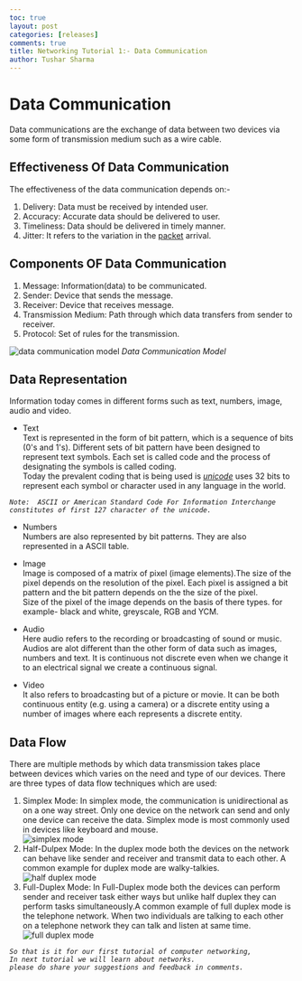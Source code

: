 ```yaml
---
toc: true
layout: post
categories: [releases]
comments: true
title: Networking Tutorial 1:- Data Communication
author: Tushar Sharma
---
```


# Data Communication
Data communications are the exchange of data between two devices via some form of transmission medium such as a wire cable.

## Effectiveness Of Data Communication
The effectiveness of the data communication depends on:-   
1. Delivery: Data must be received by intended user.
2. Accuracy: Accurate data should be delivered to user.
3. Timeliness: Data should be delivered in timely manner.
4. Jitter: It refers to the variation in the [packet](https://en.wikipedia.org/wiki/Network_packet) arrival.  

## Components OF Data Communication  
1. Message: Information(data) to be communicated.  
2. Sender: Device that sends the message.
3. Receiver: Device that receives message.
4. Transmission Medium: Path through which data transfers from sender to receiver.
5. Protocol: Set of rules for the transmission.
    
![data communication model](https://raw.githubusercontent.com/tushar2411/networking/master/images/data%20communication%20model.png) *Data Communication Model*   

## Data Representation   
Information today comes in different forms such as text, numbers, image, audio and video.

* Text   
Text is represented in the form of bit pattern, which is a sequence of bits (0's and 1's). Different sets of bit pattern have been designed to represent text symbols. Each set is called code and the process of designating the symbols is called coding.    
Today the prevalent coding that is being used is [*unicode*](https://en.wikipedia.org/wiki/Unicode) uses 32 bits to represent each symbol or character used in any language in the world.  

*` Note:  ASCII or American Standard Code For Information Interchange constitutes of first 127 character of the unicode.  `*  

*  Numbers  
Numbers are also represented by bit patterns. They are also represented in a ASCII table.      

* Image  
Image is composed of a matrix of pixel (image elements).The size of the pixel depends on the resolution of the pixel. Each pixel is assigned a bit pattern and the bit pattern depends on the the size of the pixel.  
Size of the pixel of the image depends on the basis of there types. for example- black and white, greyscale, RGB and YCM.  

* Audio   
Here audio refers to the recording or broadcasting of sound or music. Audios are alot different than the other form of data such as images, numbers and text. It is continuous not discrete even when we change it to an electrical signal we create a continuous signal.

* Video  
It also refers to broadcasting but of a picture or movie. It can be both continuous entity (e.g. using a camera) or a discrete entity using a number of images where each represents a discrete entity.  

## Data Flow  
There are multiple methods by which data transmission takes place between devices which varies on the need and type of our devices.
There are three types of data flow techniques which are used:
1. Simplex Mode:
   In simplex mode, the communication is unidirectional as on a one way street. Only one device on the network can send and only one device can receive the data. Simplex mode is most commonly used in devices like keyboard and mouse.  
   ![simplex mode](https://raw.githubusercontent.com/tushar2411/networking/master/images/simplex.png)
2. Half-Dulpex Mode:
   In the duplex mode both the devices on the network can behave like sender and receiver and transmit data to each other. A common example for duplex mode are walky-talkies.    
   ![half duplex mode](https://raw.githubusercontent.com/tushar2411/networking/master/images/half%20duplex.png)
3. Full-Duplex Mode:
   In Full-Duplex mode both the devices can perform sender and receiver task either ways but unlike half duplex they can perform tasks simultaneously.A common example of full duplex mode is the telephone network. When two individuals are talking to each other on a telephone network they can talk and listen at same time.  
   ![full duplex mode](https://raw.githubusercontent.com/tushar2411/networking/master/images/full%20duplex.png)

*`So that is it for our first tutorial of computer networking,`*  
*`In next tutorial we will learn about networks.`*  
*`please do share your suggestions and feedback in comments.`*















